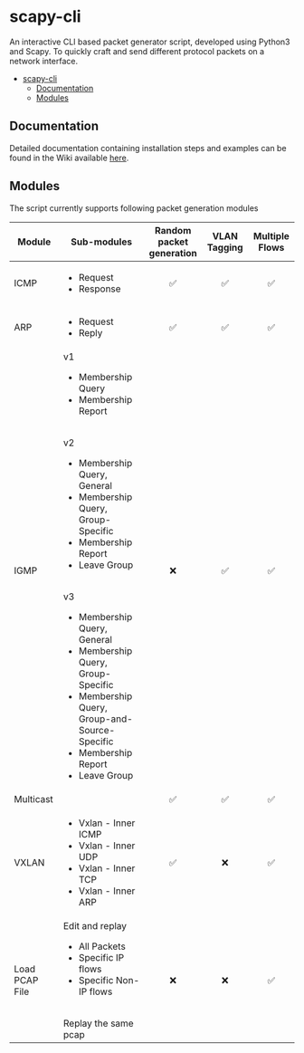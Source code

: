 # scapy-cli

An interactive CLI based packet generator script, developed using Python3 and Scapy. To quickly craft and send different protocol packets on a network interface.

- [scapy-cli](#scapy-cli)
  - [Documentation](#documentation)
  - [Modules](#modules)

## Documentation

Detailed documentation containing installation steps and examples can be found in the Wiki available [here](https://github.com/UchihaItachiSama/scapy-cli/wiki).

## Modules

The script currently supports following packet generation modules

| Module | Sub-modules | Random packet</br>generation | VLAN Tagging | Multiple Flows |
| ------ | ----------- | :-------------------------: | :------------: | :--------------: |
| ICMP | <ul><li>Request</li><li>Response</li></ul> | :white_check_mark: | :white_check_mark: | :white_check_mark: |
| ARP | <ul><li>Request</li><li>Reply</li></ul> | :white_check_mark: | :white_check_mark: | :white_check_mark: |
| IGMP | v1<ul><li>Membership Query</li><li>Membership Report</li></ul></br>v2<ul><li>Membership Query, General</li><li>Membership Query, Group-Specific</li><li>Membership Report</li><li>Leave Group</li></ul></br>v3<ul><li>Membership Query, General</li><li>Membership Query, Group-Specific</li><li>Membership Query, Group-and-Source-Specific</li><li>Membership Report</li><li>Leave Group</li></ul> | :x: | :white_check_mark: | :white_check_mark: |
| Multicast |  | :white_check_mark: | :white_check_mark: | :white_check_mark: |
| VXLAN | <ul><li>Vxlan - Inner ICMP</li><li>Vxlan - Inner UDP</li><li>Vxlan - Inner TCP</li><li>Vxlan - Inner ARP</li></ul> | :white_check_mark: | :x: | :white_check_mark: |
| Load PCAP File | Edit and replay<ul><li>All Packets</li><li>Specific IP flows</li><li>Specific Non-IP flows</li></ul></br>Replay the same pcap | :x: | :x: | :white_check_mark: |
